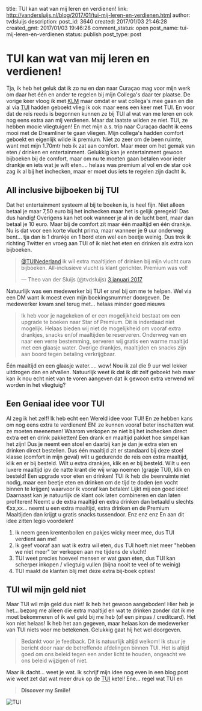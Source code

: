 title: TUI kan wat van mij leren en verdienen!
link: http://vandersluijs.nl/blog/2017/01/tui-mij-leren-en-verdienen.html
author: tvdsluijs
description: 
post_id: 3640
created: 2017/01/03 21:46:28
created_gmt: 2017/01/03 19:46:28
comment_status: open
post_name: tui-mij-leren-en-verdienen
status: publish
post_type: post

# TUI kan wat van mij leren en verdienen!

Tja, ik heb het geluk dat ik zo nu en dan naar Curaçao mag voor mijn werk om daar het één en ander te regelen bij mijn Collega's daar ter plaatse. De vorige keer vloog ik met [KLM](/endorses/klm) maar omdat er wat collega's mee gaan en die al via [TUI](http://vandersluijs.nl/endorses/tui) hadden geboekt vlieg ik ook maar eens een keer met TUI. En voor dat de reis reeds is begonnen kunnen ze bij TUI al wat van me leren en ook nog eens extra aan mij verdienen. Maar dat laatste wilden ze niet. TUI, ze hebben mooie vliegtuigen! En met mijn a.s. trip naar Curaçao dacht ik eens mooi met de Dreamliner te gaan vliegen. Mijn collega's hadden comfort geboekt en eigenlijk wilde ik premium. Niet zo zeer om de been ruimte, want met mijn 1.70mtr heb ik zat aan comfort. Maar meer om het gemak van eten / drinken en entertainment. Gelukkig kan je entertainment gewoon bijboeken bij de comfort, maar om nu te moeten gaan betalen voor ieder drankje en iets wat je wilt eten.... helaas was premium al vol en de star ook zag ik al bij het inchecken, maar er moet dus iets te regelen zijn dacht ik. 

## All inclusive bijboeken bij TUI

Dat het entertainment systeem al bij te boeken is, is heel fijn. Niet alleen betaal je maar 7,50 euro bij het inchecken maar het is gelijk geregeld! Das dus handig! Overigens kan het ook wanneer je al in de lucht bent, maar dan betaal je 10 euro. Maar bij de comfort zit maar één maaltijd en één drankje. Nu is dat voor een korte vlucht prima, maar wanneer je 9 uur onderweg bent... tja dan is 1 drankje en 1 bord eten wel een beetje weinig. Dus trok ik richting Twitter en vroeg aan TUI of ik niet het eten en drinken als extra kon bijboeken. 

> [@TUINederland](https://twitter.com/TUINederland) ik wil extra maaltijden of drinken bij mijn vlucht cura bijboeken. All-inclusieve vlucht is klant gerichter. Premium was vol!
> 
> — Theo van der Sluijs (@tvdsluijs) [3 januari 2017](https://twitter.com/tvdsluijs/status/816166617189060608)

Natuurlijk was een medewerker bij TUI er snel bij om me te helpen. Wel via een DM want ik moest even mijn boekingsnummer doorgeven. De medewerker kwam snel terug met... helaas minder goed nieuws 

> Ik heb voor je nagekeken of er een mogelijkheid bestaat om een upgrade te boeken naar Star of Premium. Dit is inderdaad niet mogelijk. Helaas bieden wij niet de mogelijkheid om vooraf extra drankjes, snacks en/of maaltijden te reserveren. Onderweg van en naar een verre bestemming, serveren wij gratis een warme maaltijd met een glaasje water. Overige drankjes, maaltijden en snacks zijn aan boord tegen betaling verkrijgbaar.

Één maaltijd en een glaasje water..... wow! Nou ik zal die 9 uur wel lekker uitdrogen dan en afvallen. Natuurlijk weet ik dat ik dit zelf geboekt heb maar kan ik nou echt niet van te voren aangeven dat ik gewoon extra verwend wil worden in het vliegtuig? 

## Een Geniaal idee voor TUI

Al zeg ik het zelf! Ik heb echt een Wereld idee voor TUI! En ze hebben kans om nog eens extra te verdienen! EN! ze kunnen vooraf beter inschatten wat ze moeten meenemen! Waarom verkopen ze niet bij het inchecken direct extra eet en drink pakketten! Een drank en maaltijd pakket hoe simpel kan het zijn! Dus je neemt een stoel en daarbij kan je dan je extra eten en drinken direct bestellen. Dus één maaltijd zit er standaard bij deze stoel klasse (comfort in mijn geval) wilt u gedurende de reis een extra maaltijd, klik en er bij besteld. Wilt u extra drankjes, klik en er bij besteld. Wilt u een luxere maaltijd ipv de natte krant die wij wrap noemen (grapje TUI), klik en besteld! Een upgrade voor eten en drinken! TUI ik heb die beenruimte niet nodig, maar een beetje eten en drinken om de tijd te doden (en vocht binnen te krijgen) waarvoor ik vooraf kan betalen! Lijkt mij een goed idee! Daarnaast kan je natuurlijk de klant ook laten combineren en dan laten profiteren! Neemt u de extra maaltijd en extra drinken dan betaald u slechts €xx,xx... neemt u een extra maaltijd, extra drinken en de Premium Maaltijden dan krijgt u gratis snacks tussendoor. Enz enz enz En aan dit idee zitten legio voordelen! 

  1. Ik neem geen krentenbollen en pakjes wicky meer mee, dus TUI verdient aan me!
  2. Ik geef vooraf aan wat ik extra wil eten, dus TUI hoeft niet meer "hebben we niet meer" ter verkopen aan me tijdens de vlucht!
  3. TUI weet precies hoeveel mensen er wat gaan eten, dus TUI kan scherper inkopen / vliegtuig vullen (bijna nooit te veel of te weinig)
  4. TUI maakt de klanten blij met deze extra bij-boek opties!

## TUI wil mijn geld niet

Maar TUI wil mijn geld dus niet! Ik heb het gewoon aangeboden! Hier heb je het... bezorg me alleen die extra maaltijd en wat te drinken zonder dat ik me moet bekommeren of ik wel geld bij me heb (of een pinpas / creditcard). Het kon niet helaas! Ik heb het aan gegeven, maar helaas kon de medewerker van TUI niets voor me betekenen. Gelukkig gaat hij het wel doorgeven. 

> Bedankt voor je feedback. Dit is natuurlijk altijd welkom! Ik stuur je bericht door naar de betreffende afdelingen binnen TUI. Het is altijd goed om ons beleid tegen een ander licht te houden, ongeacht we ons beleid wijzigen of niet.

Maar ik dacht... weet je wat. Ik schrijf mijn idee nog even in een blog post wie weet zet dat wat meer druk op de [TUI](/endorses/tui) ketel! Ene... regel wat TUI en 

> **Discover my Smile!**

![TUI](/wp-content/uploads/2017/01/tui-logo.png)